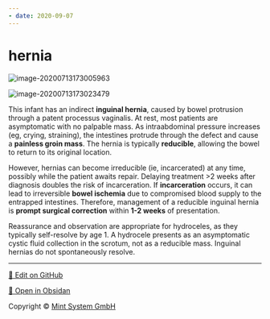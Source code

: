 ```yaml
---
- date: 2020-09-07
---
```


# hernia

<!-- children inguinal hernia management -->

![image-20200713173005963](https://photos.thisispiggy.com/file/wikiFiles/image-20200713173005963.png)

![image-20200713173023479](https://photos.thisispiggy.com/file/wikiFiles/image-20200713173023479.png)

This infant has an indirect **inguinal hernia**, caused by bowel protrusion through a patent processus vaginalis.  At rest, most patients are asymptomatic with no palpable mass. As  intraabdominal pressure increases (eg, crying, straining), the  intestines protrude through the defect and cause a **painless groin mass**. The hernia is typically **reducible**, allowing the bowel to return to its original location.

However, hernias can become irreducible (ie, incarcerated) at any time, possibly while the patient awaits repair. Delaying treatment >2 weeks after  diagnosis doubles the risk of incarceration. If **incarceration** occurs, it can lead to irreversible **bowel ischemia** due to compromised blood supply to the entrapped intestines. Therefore, management of a reducible inguinal hernia is **prompt surgical correction** within **1-2 weeks** of presentation.

Reassurance and observation are appropriate for hydroceles, as they typically self-resolve by age 1. A hydrocele presents as an  asymptomatic cystic fluid collection in the scrotum, not as a reducible  mass. Inguinal hernias do not spontaneously resolve.


<hr>

[📝 Edit on GitHub](https://github.com/Mint-System/Knowledge/blob/master/hernia.md)

[📂 Open in Obsidan](obsidian://open?vault=Knowledge%20Mint%20System&file=hernia.md ':target=_self')

<footer>Copyright © <a href="https://www.mint-system.ch/">Mint System GmbH</a></footer>
